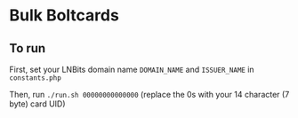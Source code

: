 # Bulk Boltcards

## To run

First, set your LNBits domain name `DOMAIN_NAME` and `ISSUER_NAME` in `constants.php`

Then, run `./run.sh 00000000000000` (replace the 0s with your 14 character (7 byte) card UID)
